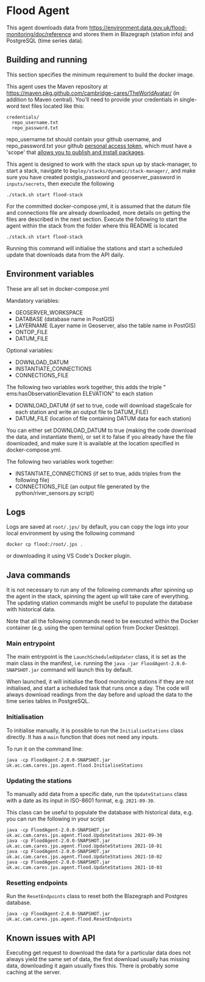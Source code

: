 # Flood Agent
This agent downloads data from https://environment.data.gov.uk/flood-monitoring/doc/reference and stores them in Blazegraph (station info) and PostgreSQL (time series data).

## Building and running
This section specifies the minimum requirement to build the docker image. 

This agent uses the Maven repository at https://maven.pkg.github.com/cambridge-cares/TheWorldAvatar/ (in addition to Maven central).
You'll need to provide your credentials in single-word text files located like this:
```
credentials/
  repo_username.txt
  repo_password.txt
```

repo_username.txt should contain your github username, and repo_password.txt your github [personal access token](https://docs.github.com/en/github/authenticating-to-github/creating-a-personal-access-token), which must have a 'scope' that [allows you to publish and install packages](https://docs.github.com/en/packages/working-with-a-github-packages-registry/working-with-the-apache-maven-registry#authenticating-to-github-packages).

This agent is designed to work with the stack spun up by stack-manager, to start a stack, navigate to `Deploy/stacks/dynamic/stack-manager/`, and make sure you have created postgis_password and geoserver_password in `inputs/secrets`, then execute the following
```
./stack.sh start flood-stack
```

For the committed docker-compose.yml, it is assumed that the datum file and connections file are already downloaded, more details on getting the files are described in the next section.
Execute the following to start the agent within the stack from the folder where this README is located
```
./stack.sh start flood-stack
```
Running this command will initialise the stations and start a scheduled update that downloads data from the API daily.

## Environment variables
These are all set in docker-compose.yml

Mandatory variables:
- GEOSERVER_WORKSPACE
- DATABASE (database name in PostGIS)
- LAYERNAME (Layer name in Geoserver, also the table name in PostGIS)
- ONTOP_FILE
- DATUM_FILE

Optional variables:
- DOWNLOAD_DATUM
- INSTANTIATE_CONNECTIONS
- CONNECTIONS_FILE

The following two variables work together, this adds the triple "<station> ems:hasObservationElevation ELEVATION" to each station
- DOWNLOAD_DATUM (if set to true, code will download stageScale for each station and write an output file to DATUM_FILE)
- DATUM_FILE (location of file containing DATUM data for each station)

You can either set DOWNLOAD_DATUM to true (making the code download the data, and instantiate them), or set it to false if you already have the file downloaded, and make sure it is available at the location specified in docker-compose.yml.

The following two variables work together:
- INSTANTIATE_CONNECTIONS (if set to true, adds triples <station1> <hasDownstreamStation> <station2> from the following file)
- CONNECTIONS_FILE (an output file generated by the python/river_sensors.py script)

## Logs
Logs are saved at `root/.jps/` by default, you can copy the logs into your local environment by using the following command
```
docker cp flood:/root/.jps .
```
or downloading it using VS Code's Docker plugin.

## Java commands
It is not necessary to run any of the following commands after spinning up the agent in the stack, spinning the agent up will take care of everything. The updating station commands might be useful to populate the database with historical data. 

Note that all the following commands need to be executed within the Docker container (e.g. using the open terminal option from Docker Desktop).

### Main entrypoint
The main entrypoint is the `LaunchScheduledUpdater` class, it is set as the main class in the manifest, i.e. running the `java -jar FloodAgent-2.0.0-SNAPSHOT.jar` command will launch this by default.

When launched, it will initialise the flood monitoring stations if they are not initialised, and start a scheduled task that runs once a day. The code will always download readings from the day before and upload the data to the time series tables in PostgreSQL.

### Initialisation
To initialise manually, it is possible to run the `InitialiseStations` class directly. It has a `main` function that does not need any inputs.

To run it on the command line:
```
java -cp FloodAgent-2.0.0-SNAPSHOT.jar uk.ac.cam.cares.jps.agent.flood.InitialiseStations
```

### Updating the stations
To manually add data from a specific date, run the `UpdateStations` class with a date as its input in ISO-8601 format, e.g. `2021-09-30`.

This class can be useful to populate the database with historical data, e.g. you can run the following in your script
```
java -cp FloodAgent-2.0.0-SNAPSHOT.jar uk.ac.cam.cares.jps.agent.flood.UpdateStations 2021-09-30
java -cp FloodAgent-2.0.0-SNAPSHOT.jar uk.ac.cam.cares.jps.agent.flood.UpdateStations 2021-10-01
java -cp FloodAgent-2.0.0-SNAPSHOT.jar uk.ac.cam.cares.jps.agent.flood.UpdateStations 2021-10-02
java -cp FloodAgent-2.0.0-SNAPSHOT.jar uk.ac.cam.cares.jps.agent.flood.UpdateStations 2021-10-03
```

### Resetting endpoints
Run the `ResetEndpoints` class to reset both the Blazegraph and Postgres database.
```
java -cp FloodAgent-2.0.0-SNAPSHOT.jar uk.ac.cam.cares.jps.agent.flood.ResetEndpoints
```

## Known issues with API
Executing get request to download the data for a particular data does not always yield the same set of data, the first download usually has missing data, downloading it again usually fixes this. There is probably some caching at the server.

